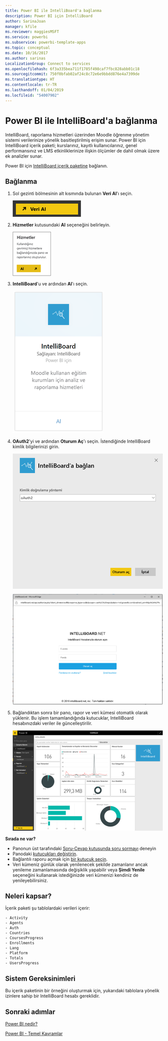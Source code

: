 ```yaml
---
title: Power BI ile IntelliBoard'a bağlanma
description: Power BI için IntelliBoard
author: SarinaJoan
manager: kfile
ms.reviewer: maggiesMSFT
ms.service: powerbi
ms.subservice: powerbi-template-apps
ms.topic: conceptual
ms.date: 10/16/2017
ms.author: sarinas
LocalizationGroup: Connect to services
ms.openlocfilehash: 6f3a335bea711f1785f498caf7fbc828abb01c18
ms.sourcegitcommit: 750f0bfab02af24c8c72e6e9bbdd876e4a7399de
ms.translationtype: HT
ms.contentlocale: tr-TR
ms.lasthandoff: 01/04/2019
ms.locfileid: "54007902"
---
```

# <a name="connect-to-intelliboard-with-power-bi"></a>Power BI ile IntelliBoard'a bağlanma
IntelliBoard, raporlama hizmetleri üzerinden Moodle öğrenme yönetim sistemi verilerinize yönelik basitleştirilmiş erişim sunar. Power BI için IntelliBoard içerik paketi; kurslarınız, kayıtlı kullanıcılarınız, genel performansınız ve LMS etkinliklerinize ilişkin ölçümler de dahil olmak üzere ek analizler sunar.

Power BI için [IntelliBoard içerik paketine](https://app.powerbi.com/getdata/services/intelliboard) bağlanın.

## <a name="how-to-connect"></a>Bağlanma
1. Sol gezinti bölmesinin alt kısmında bulunan **Veri Al**'ı seçin.  
   
    ![](media/service-connect-to-intelliboard/getdata.png)
2. **Hizmetler** kutusundaki **Al** seçeneğini belirleyin.  
   
    ![](media/service-connect-to-intelliboard/services.png)
3. **IntelliBoard**'u ve ardından **Al**'ı seçin.  
   
    ![](media/service-connect-to-intelliboard/intelliboard.png)
4. **OAuth2**'yi ve ardından **Oturum Aç**'ı seçin. İstendiğinde IntelliBoard kimlik bilgilerinizi girin.
   
    ![](media/service-connect-to-intelliboard/creds.png)
   
    ![](media/service-connect-to-intelliboard/creds2.png)
5. Bağlandıktan sonra bir pano, rapor ve veri kümesi otomatik olarak yüklenir. Bu işlem tamamlandığında kutucuklar, IntelliBoard hesabınızdaki veriler ile güncelleştirilir.
   
    ![](media/service-connect-to-intelliboard/dashboard.png)

**Sırada ne var?**

* Panonun üst tarafındaki [Soru-Cevap kutusunda soru sormayı](consumer/end-user-q-and-a.md) deneyin
* Panodaki [kutucukları değiştirin](service-dashboard-edit-tile.md).
* Bağlantılı raporu açmak için [bir kutucuk seçin](consumer/end-user-tiles.md).
* Veri kümeniz günlük olarak yenilenecek şekilde zamanlanır ancak yenileme zamanlamasında değişiklik yapabilir veya **Şimdi Yenile** seçeneğini kullanarak istediğinizde veri kümenizi kendiniz de yenileyebilirsiniz.

## <a name="whats-included"></a>Neleri kapsar?
İçerik paketi şu tablolardaki verileri içerir:  

    - Activity  
    - Agents  
    - Auth  
    - Countries  
    - CoursesProgress  
    - Enrollments
    - Lang  
    - Platform  
    - Totals  
    - UsersProgress    

## <a name="system-requirements"></a>Sistem Gereksinimleri
Bu içerik paketinin bir örneğini oluşturmak için, yukarıdaki tablolara yönelik izinlere sahip bir IntelliBoard hesabı gereklidir.

## <a name="next-steps"></a>Sonraki adımlar
[Power BI nedir?](power-bi-overview.md)

[Power BI - Temel Kavramlar](consumer/end-user-basic-concepts.md)

